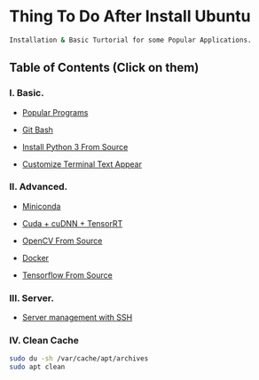 # Thing To Do After Install Ubuntu

```sh
Installation & Basic Turtorial for some Popular Applications.
```

## Table of Contents (Click on them)

### I. Basic.

- [Popular Programs](https://github.com/CuteBoiz/Ubuntu_Installation/blob/master/prerequiste.md)

- [Git Bash](https://github.com/CuteBoiz/Ubuntu_Installation/blob/master/git.md)

- [Install Python 3 From Source](https://github.com/CuteBoiz/Ubuntu_Installation/blob/master/python.md)

- [Customize Terminal Text Appear](https://github.com/CuteBoiz/Ubuntu_Installation/blob/master/terminal.md)

### II. Advanced.

- [Miniconda](https://github.com/CuteBoiz/Ubuntu_Installation/blob/master/conda.md)

- [Cuda + cuDNN + TensorRT](https://github.com/CuteBoiz/Ubuntu_Installation/blob/master/cuda.md)

- [OpenCV From Source](https://github.com/CuteBoiz/Ubuntu_Installation/blob/master/opencv.md)

- [Docker](https://github.com/CuteBoiz/Ubuntu_Installation/blob/master/docker.md)

- [Tensorflow From Source](https://github.com/CuteBoiz/Ubuntu_Installation/blob/master/tensorflow.md)

### III. Server.

- [Server management with SSH](https://github.com/CuteBoiz/Sever_Management)

### IV. Clean Cache

```sh
sudo du -sh /var/cache/apt/archives
sudo apt clean
```
